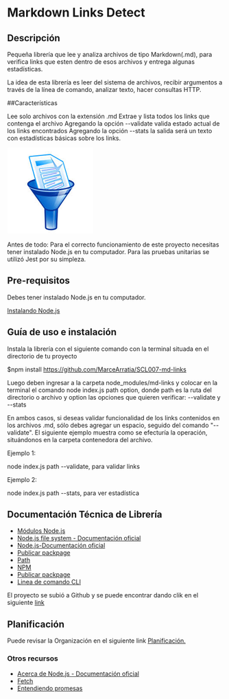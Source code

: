 # Markdown Links Detect

## Descripción

Pequeña librería que lee y analiza archivos de tipo Markdown(.md), para verifica links que esten dentro de esos archivos y entrega algunas estadísticas.

La idea de esta librería es leer del sistema de archivos, recibir argumentos a través de la línea de comando, analizar texto, hacer consultas HTTP.

##Características

Lee solo archivos con la extensión .md
Extrae y lista todos los links que contenga el archivo
Agregando la opción --validate valida estado actual de los links encontrados
Agregando la opción --stats la salida será un texto con estadísticas básicas sobre los links.

![md-links](filtro.jpeg)

Antes de todo: 
Para el correcto funcionamiento de este proyecto necesitas tener instalado Node.js en tu computador. Para las pruebas unitarias se utilizó Jest por su simpleza.


 ## Pre-requisitos

Debes tener instalado Node.js en tu computador.

[Instalando Node.js](https://nodejs.org/es/download/package-manager/#arch-linux)


 ## Guía de uso e instalación


Instala la librería con el siguiente comando con la terminal situada en el directorio de tu proyecto

$npm install https://github.com/MarceArratia/SCL007-md-links

Luego deben ingresar a la carpeta node_modules/md-links y colocar en la terminal el comando node index.js path option, donde path es la ruta del directorio o archivo y option las opciones que quieren verificar: --validate y --stats


En ambos casos, si deseas validar funcionalidad de los links contenidos en los archivos .md, sólo debes agregar un espacio, seguido del comando "--validate". El siguiente ejemplo muestra como se efecturía la operación, situándonos en la carpeta contenedora del archivo.

Ejemplo 1:

node index.js path --validate, para validar links

Ejemplo 2:

node index.js path --stats, para ver estadística



## Documentación Técnica de Librería

- [Módulos Node.js](https://docs.npmjs.com/creating-a-package-json-file)
- [Node.js file system - Documentación oficial](https://nodejs.org/api/fs.html)
- [Node.js-Documentación oficial](https://nodejs.org/api/)
- [Publicar packpage](https://docs.npmjs.com/getting-started/publishing-npm-packages)
- [Path](https://nodejs.org/api/path.html)
- [NPM](https://docs.npmjs.com/getting-started/what-is-npm)
- [Publicar packpage](https://docs.npmjs.com/getting-started/publishing-npm-packages)
- [Linea de comando CLI](https://medium.com/netscape/a-guide-to-create-a-nodejs-command-line-package-c2166ad0452e)


El proyecto se subió a Github y se puede encontrar dando clik en el siguiente [link](https://github.com/MarceArratia/SCL007-md-links)


## Planificación

Puede revisar la Organización en el siguiente link [Planificación.](https://github.com/MarceArratia/SCL007-md-links/issues)


### Otros recursos

- [Acerca de Node.js - Documentación oficial](https://nodejs.org/es/about/)
- [Fetch](https://stackoverflow.com/questions/31710768/how-can-i-fetch-an-array-of-urls-with-promise-all)
- [Entendiendo promesas](https://www.youtube.com/watch?reload=9&v=UP2MrLn4ux4)
